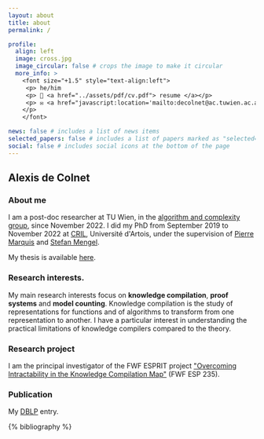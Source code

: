 ```yaml
---
layout: about
title: about
permalink: /

profile:
  align: left
  image: cross.jpg
  image_circular: false # crops the image to make it circular
  more_info: >
    <font size="+1.5" style="text-align:left">
     <p> he/him
     <p> 📎 <a href="../assets/pdf/cv.pdf"> resume </a></p>
     <p> ✉️ <a href="javascript:location='mailto:decolnet@ac.tuwien.ac.at';void 0"><script type="text/javascript">document.write('decolnet@ac.tuwien.ac.at')</script></a>
    </p>
    </font>

news: false # includes a list of news items
selected_papers: false # includes a list of papers marked as "selected={true}"
social: false # includes social icons at the bottom of the page
---
```

## Alexis de Colnet
 
### About me 

I am a post-doc researcher at TU Wien, in the <a href="https://www.ac.tuwien.ac.at/">algorithm and complexity group</a>, since November 2022. I did my PhD from September 2019 to November 2022 at <a href="https://www.cril.univ-artois.fr/">CRIL</a>, Université d'Artois, under the supervision of <a href="https://www.cril.fr/~marquis/">Pierre Marquis</a> and <a href="https://www.cril.fr/~mengel/">Stefan Mengel</a>.

My thesis is available <a href="../assets/pdf/thesis_deColnet.pdf">here</a>.
### Research interests.

My main research interests focus on <b>knowledge compilation</b>, <b>proof systems</b> and <b>model counting</b>. Knowledge compilation is the study of representations for functions and of algorithms to transform from one representation to another. I have a particular interest in understanding the practical limitations of knowledge compilers compared to the theory.   

### Research project 

I am the principal investigator of the FWF ESPRIT project <a href="https://www.fwf.ac.at/en/research-radar/10.55776/ESP235">"Overcoming Intractability in the Knowledge Compilation Map"</a> (FWF ESP 235). 

### Publication

 My <a href="https://dblp.org/pid/249/1786.html">DBLP</a> entry.

<div class="publications">

{% bibliography %}

</div>

